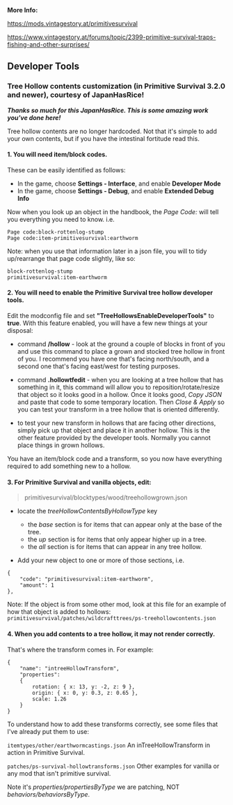 **More Info:**

https://mods.vintagestory.at/primitivesurvival

https://www.vintagestory.at/forums/topic/2399-primitive-survival-traps-fishing-and-other-surprises/


## Developer Tools

### Tree Hollow contents customization (in Primitive Survival 3.2.0 and newer), courtesy of JapanHasRice!  

_**Thanks so much for this JapanHasRice.  This is some amazing work you've done here!**_

Tree hollow contents are no longer hardcoded. Not that it's simple to add your own contents, but if you have the intestinal fortitude read this.

#### 1. You will need item/block codes.  

These can be easily identified as follows:
- In the game, choose **Settings - Interface**, and enable **Developer Mode**
- In the game, choose **Settings - Debug**, and enable **Extended Debug Info**

Now when you look up an object in the handbook, the _Page Code:_ will tell you everything you need to know. i.e.
```
Page code:block-rottenlog-stump
Page code:item-primitivesurvival:earthworm
```
Note: when you use that information later in a json file, you will to tidy up/rearrange that page code slightly, like so:
```
block-rottenlog-stump
primitivesurvival:item-earthworm
```


#### 2. You will need to enable the Primitive Survival tree hollow developer tools.  

Edit the modconfig file and set **"TreeHollowsEnableDeveloperTools"** to **true**. With this feature enabled, you will have a few new things at your disposal:

- command **/hollow** - look at the ground a couple of blocks in front of you and use this command to place a grown and stocked tree hollow in front of you.  I recommend you have one that's facing north/south, and a second one that's facing east/west for testing purposes.

- command **.hollowtfedit** - when you are looking at a tree hollow that has something in it, this command will allow you to reposition/rotate/resize that object so it looks good in a hollow.  Once it looks good, _Copy JSON_ and paste that code to some temporary location.  Then _Close & Apply_ so you can test your transform in a tree hollow that is oriented differently.

- to test your new transform in hollows that are facing other directions, simply pick up that object and place it in another hollow.  This is the other feature provided by the developer tools.  Normally you cannot place things in grown hollows. 

You have an item/block code and a transform, so you now have everything required to add something new to a hollow.


#### 3. For Primitive Survival and vanilla objects, edit:
>primitivesurvival/blocktypes/wood/treehollowgrown.json

- locate the _treeHollowContentsByHollowType_ key
	- the _base_ section is for items that can appear only at the base of the tree.
	- the _up_ section is for items that only appear higher up in a tree.
	- the _all_ section is for items that can appear in any tree hollow.
	
- Add your new object to one or more of those sections, i.e.
```
{
	"code": "primitivesurvival:item-earthworm",
	"amount": 1
},
```
Note: If the object is from some other mod, look at this file for an example of how that object is added to hollows:
```primitivesurvival/patches/wildcrafttrees/ps-treehollowcontents.json```


#### 4. When you add contents to a tree hollow, it may not render correctly.  

That's where the transform comes in. For example:
```
{
	"name": "intreeHollowTransform",
	"properties":
	{
		rotation: { x: 13, y: -2, z: 9 },
		origin: { x: 0, y: 0.3, z: 0.65 },
		scale: 1.26
	}
}
```

To understand how to add these transforms correctly, see some files that I've already put them to use:

```itemtypes/other/earthwormcastings.json```
An inTreeHollowTransform in action in Primitive Survival.

```patches/ps-survival-hollowtransforms.json```
Other examples for vanilla or any mod that isn't primitive survival.  

Note it's _properties/propertiesByType_ we are patching, NOT _behaviors/behaviorsByType_.


